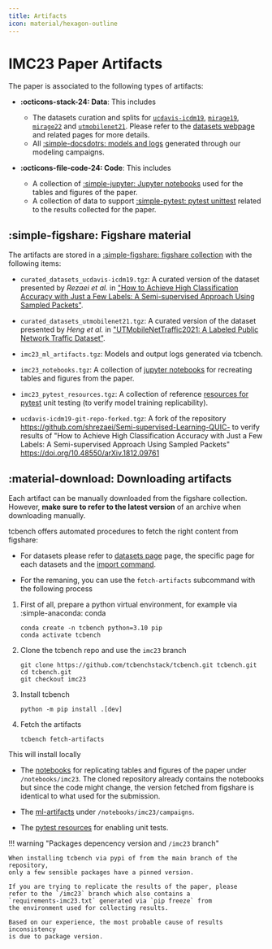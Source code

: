```yaml
---
title: Artifacts
icon: material/hexagon-outline
---
```


# IMC23 Paper Artifacts

The paper is associated to the following types of artifacts:

* __:octicons-stack-24: Data__: This includes 
    * The datasets curation and splits for [`ucdavis-icdm19`](/datasets/install/ucdavis-icdm19), 
    [`mirage19`](/datasets/install/mirage19), 
    [`mirage22`](/datasets/install/mirage22) and 
    [`utmobilenet21`](/datasets/install/utmobilenet21). Please refer to the 
    [datasets webpage](/datasets/) and related pages for more details.
    * All [:simple-docsdotrs: models and logs](/tcbench/papers/imc23/ml_artifacts/) generated through our modeling campaigns.

* __:octicons-file-code-24: Code__: This includes 
    * A collection of [:simple-jupyter: Jupyter notebooks](/tcbench/papers/imc23/notebooks) 
    used for the tables and figures of the paper.
    * A collection of data to support [:simple-pytest: pytest unittest](/tcbench/papers/imc23/pytest) related to the 
    results collected for the paper.


## :simple-figshare: Figshare material

The artifacts are stored in a [:simple-figshare: figshare collection](https://figshare.com/collections/IMC23_artifacts_-_Replication_Contrastive_Learning_and_Data_Augmentation_in_Traffic_Classification_Using_a_Flowpic_Input_Representation/6849252)
with the following items:

* `curated_datasets_ucdavis-icdm19.tgz`: A curated version of the dataset presented by *Rezaei et al.* in ["How to Achieve High Classification Accuracy with Just a Few Labels: A Semi-supervised Approach Using Sampled Packets"](https://doi.org/10.48550/arXiv.1812.09761).

* `curated_datasets_utmobilenet21.tgz`: A curated version of the dataset presented by *Heng et al.* in ["UTMobileNetTraffic2021: A Labeled Public Network Traffic Dataset"](https://doi.org/10.1109/LNET.2021.3098455).

* `imc23_ml_artifacts.tgz`: Models and output logs generated via tcbench.

* `imc23_notebooks.tgz`: A collection of [jupyter notebooks](/tcbench/papers/imc23/notebooks) for recreating tables and figures from the paper.

* `imc23_pytest_resources.tgz`: A collection of reference [resources for pytest](/tcbench/papers/imc23/pytest) unit testing (to verify model training replicability).

* `ucdavis-icdm19-git-repo-forked.tgz`: A fork of the repository https://github.com/shrezaei/Semi-supervised-Learning-QUIC- to verify results of "How to Achieve High Classification Accuracy with Just a Few Labels: A Semi-supervised Approach Using Sampled Packets" https://doi.org/10.48550/arXiv.1812.09761


## :material-download: Downloading artifacts

Each artifact can be manually downloaded from the figshare collection. However, 
__make sure to refer to the latest version__ of an archive when downloading manually.

tcbench offers automated procedures to fetch the right content from figshare:

* For datasets please refer to [datasets page](/tcbench/datasets) page, 
the specific page for each datasets and the [import command](/tcbench/datasets/import).

* For the remaning, you can use the `fetch-artifacts` subcommand
with the following process

1.  First of all, prepare a python virtual environment, for example via :simple-anaconda: conda
    ```
    conda create -n tcbench python=3.10 pip
    conda activate tcbench
    ```

2. Clone the tcbench repo and use the `imc23` branch
    ```
    git clone https://github.com/tcbenchstack/tcbench.git tcbench.git
    cd tcbench.git
    git checkout imc23
    ```

3. Install tcbench
    ```
    python -m pip install .[dev]
    ```

4. Fetch the artifacts
    ```
    tcbench fetch-artifacts
    ```

This will install locally

* The [notebooks](/tcbench/papers/imc23/notebooks/) for replicating tables and figures of the paper under `/notebooks/imc23`.
The cloned repository already contains the notebooks but since the code might
change, the version fetched from figshare is identical to what used for the submission.

* The [ml-artifacts](/tcbench/papers/imc23/ml_artifacts/) under `/notebooks/imc23/campaigns`.

* The [pytest resources](/tcbench/papers/imc23/pytest/) for enabling unit tests.


!!! warning "Packages depencency version and `/imc23` branch"

    When installing tcbench via pypi of from the main branch of the repository,
    only a few sensible packages have a pinned version.

    If you are trying to replicate the results of the paper, please
    refer to the `/imc23` branch which also contains a
    `requirements-imc23.txt` generated via `pip freeze` from 
    the environment used for collecting results. 

    Based on our experience, the most probable cause of results inconsistency
    is due to package version. 
